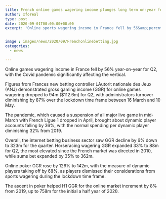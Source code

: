 ```yaml
---
title: French online games wagering income plunges long term on-year for Q2
author: xforeal 
type: post
date: 2020-09-01T00:00:00+00:00
excerpt: 'Online sports wagering income in France fell by 56&amp;percnt; year-on-year for Q2, with the Covid pandemic significantly affecting the vertical '


image : images/news/2020/09/Frenchonlinebetting.jpg
categories:
  - news

---
```

Online games wagering income in France fell by 56&percnt; year-on-year for Q2, with the Covid pandemic significantly affecting the vertical. 

Figures from Frances new betting controller LAutorit nationale des Jeux (ANJ) demonstrated gross gaming income (GGR) for online games wagering dropped to 94m ($112.6m) for Q2, with administrators turnover diminishing by 87&percnt; over the lockdown time frame between 16 March and 10 May. 

The pandemic, which caused a suspension of all major live game in mid-March with French Ligue 1 dropped in April, brought about dynamic player accounts falling by 36&percnt;, with the normal spending per dynamic player diminishing 32&percnt; from 2019. 

Overall, the internet betting business sector saw GGR decline by 6&percnt; down to 323m for the quarter. Horseracing wagering GGR expanded 33&percnt; to 88m for Q2, the most elevated since the French market was directed in 2010, while sums bet expanded by 35&percnt; to 362m. 

Online poker GGR rose by 126&percnt; to 142m, with the measure of dynamic players taking off by 68&percnt;, as players dismissed their considerations from sports wagering during the lockdown time frame. 

The ascent in poker helped H1 GGR for the online market increment by 8&percnt; from 2019, up to 758m for the initial a half year of 2020.